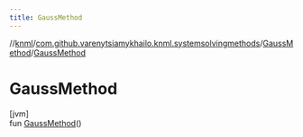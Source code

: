 ```yaml
---
title: GaussMethod
---
```

//[knml](../../../index.html)/[com.github.varenytsiamykhailo.knml.systemsolvingmethods](../index.html)/[GaussMethod](index.html)/[GaussMethod](-gauss-method.html)



# GaussMethod



[jvm]\
fun [GaussMethod](-gauss-method.html)()




